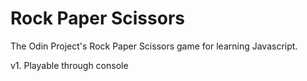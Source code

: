 # Rock Paper Scissors

The Odin Project's Rock Paper Scissors game for learning Javascript. 

v1. Playable through console
